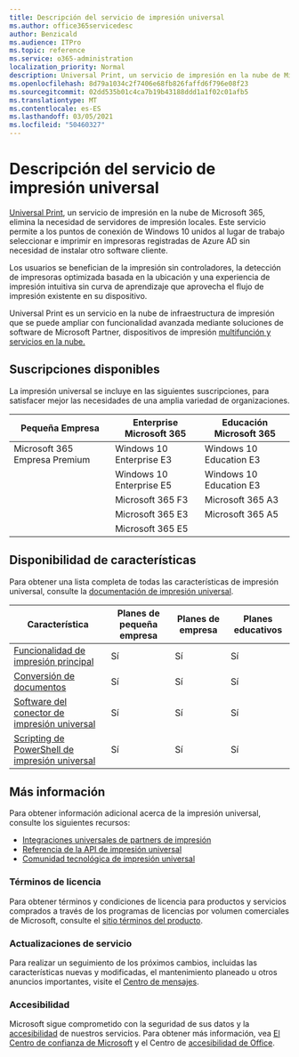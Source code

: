 ```yaml
---
title: Descripción del servicio de impresión universal
ms.author: office365servicedesc
author: Benzicald
ms.audience: ITPro
ms.topic: reference
ms.service: o365-administration
localization_priority: Normal
description: Universal Print, un servicio de impresión en la nube de Microsoft 365, elimina la necesidad de servidores de impresión locales.
ms.openlocfilehash: 8d79a1034c2f7406e68fb826faffd6f796e08f23
ms.sourcegitcommit: 02dd535b01c4ca7b19b43188ddd1a1f02c01afb5
ms.translationtype: MT
ms.contentlocale: es-ES
ms.lasthandoff: 03/05/2021
ms.locfileid: "50460327"
---
```

# <a name="universal-print-service-description"></a>Descripción del servicio de impresión universal

[Universal Print](https://www.microsoft.com/microsoft-365/windows/universal-print), un servicio de impresión en la nube de Microsoft 365, elimina la necesidad de servidores de impresión locales. Este servicio permite a los puntos de conexión de Windows 10 unidos al lugar de trabajo seleccionar e imprimir en impresoras registradas de Azure AD sin necesidad de instalar otro software cliente.

Los usuarios se benefician de la impresión sin controladores, la detección de impresoras optimizada basada en la ubicación y una experiencia de impresión intuitiva sin curva de aprendizaje que aprovecha el flujo de impresión existente en su dispositivo.

Universal Print es un servicio en la nube de infraestructura de impresión que se puede ampliar con funcionalidad avanzada mediante soluciones de software de Microsoft Partner, dispositivos de impresión [multifunción y servicios en la nube.](https://docs.microsoft.com/universal-print/fundamentals/universal-print-partner-integrations)

## <a name="available-subscriptions"></a>Suscripciones disponibles

La impresión universal se incluye en las siguientes suscripciones, para satisfacer mejor las necesidades de una amplia variedad de organizaciones.

| Pequeña Empresa                 | Enterprise Microsoft 365     | Educación Microsoft 365 |
|--------------------------------|------------------------------|-------------------------|
| Microsoft 365 Empresa Premium | Windows 10 Enterprise E3     | Windows 10 Education E3 |
|                                | Windows 10 Enterprise E5     | Windows 10 Education E3 |
|                                | Microsoft 365 F3             | Microsoft 365 A3        |
|                                | Microsoft 365 E3             | Microsoft 365 A5        |
|                                | Microsoft 365 E5             |                         |

## <a name="feature-availability"></a>Disponibilidad de características

Para obtener una lista completa de todas las características de impresión universal, consulte la [documentación de impresión universal](https://docs.microsoft.com/universal-print/).

| Característica                                  | Planes de pequeña empresa | Planes de empresa | Planes educativos |
|------------------------------------------|----------------------|------------------|-----------------|
| [Funcionalidad de impresión principal](https://docs.microsoft.com/universal-print/)             | Sí                  | Sí              | Sí             |
| [Conversión de documentos](https://docs.microsoft.com/universal-print/fundamentals/universal-print-document-conversion)                  | Sí                  | Sí              | Sí             |
| [Software del conector de impresión universal](https://docs.microsoft.com/universal-print/fundamentals/universal-print-connector-overview)   | Sí                  | Sí              | Sí             |
| [Scripting de PowerShell de impresión universal](https://docs.microsoft.com/universal-print/fundamentals/universal-print-powershell) | Sí                  | Sí              | Sí             |

## <a name="learn-more"></a>Más información

Para obtener información adicional acerca de la impresión universal, consulte los siguientes recursos:

- [Integraciones universales de partners de impresión](https://docs.microsoft.com/universal-print/fundamentals/universal-print-partner-integrations)
- [Referencia de la API de impresión universal](https://docs.microsoft.com/graph/universal-print-concept-overview)
- [Comunidad tecnológica de impresión universal](https://techcommunity.microsoft.com/t5/universal-print/ct-p/UniversalPrint)

### <a name="licensing-terms"></a>Términos de licencia

Para obtener términos y condiciones de licencia para productos y servicios comprados a través de los programas de licencias por volumen comerciales de Microsoft, consulte el [sitio términos del producto](https://www.microsoft.com/licensing/terms/). 

### <a name="service-updates"></a>Actualizaciones de servicio

Para realizar un seguimiento de los próximos cambios, incluidas las características nuevas y modificadas, el mantenimiento planeado u otros anuncios importantes, visite el [Centro de mensajes](https://docs.microsoft.com/microsoft-365/admin/manage/message-center).

### <a name="accessibility"></a>Accesibilidad

Microsoft sigue comprometido con la seguridad de sus datos y la [accesibilidad](https://www.microsoft.com/trust-center/compliance/accessibility) de nuestros servicios. Para obtener más información, vea [El Centro de confianza de Microsoft](https://www.microsoft.com/trust-center) y el Centro de [accesibilidad de Office](https://support.microsoft.com/topic/office-accessibility-center-resources-for-people-with-disabilities-ecab0fcf-d143-4fe8-a2ff-6cd596bddc6d).